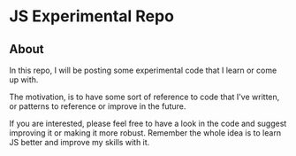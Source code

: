 # JS Experimental Repo

## About
In this repo, I will be posting some experimental code that I learn or come
up with.

The motivation, is to have some sort of reference to code that I've written,
or patterns to reference or improve in the future.

If you are interested, please feel free to have a look in the code and suggest
improving it or making it more robust. Remember the whole idea is to learn JS
better and improve my skills with it.
